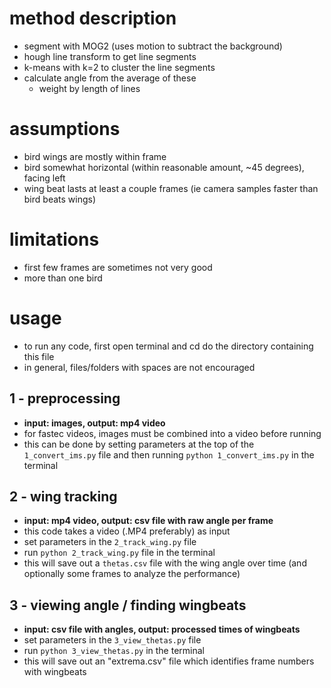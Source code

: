 # method description
- segment with MOG2 (uses motion to subtract the background)
- hough line transform to get line segments
- k-means with k=2 to cluster the line segments
- calculate angle from the average of these
    - weight by length of lines

# assumptions
- bird wings are mostly within frame
- bird somewhat horizontal (within reasonable amount, ~45 degrees), facing left
- wing beat lasts at least a couple frames (ie camera samples faster than bird beats wings)

# limitations
- first few frames are sometimes not very good
- more than one bird

# usage
- to run any code, first open terminal and cd do the directory containing this file
- in general, files/folders with spaces are not encouraged

## 1 - preprocessing
- **input: images, output: mp4 video**
- for fastec videos, images must be combined into a video before running
- this can be done by setting parameters at the top of the `1_convert_ims.py` file and then running `python 1_convert_ims.py` in the terminal 

## 2 - wing tracking
- **input: mp4 video, output: csv file with raw angle per frame**
- this code takes a video (.MP4 preferably) as input
- set parameters in the `2_track_wing.py` file
- run `python 2_track_wing.py` file in the terminal
- this will save out a `thetas.csv` file with the wing angle over time (and optionally some frames to analyze the performance)


## 3 - viewing angle / finding wingbeats
- **input: csv file with angles, output: processed times of wingbeats**
 - set parameters in the `3_view_thetas.py` file
 - run `python 3_view_thetas.py` in the terminal
 - this will save out an "extrema.csv" file which identifies frame numbers with wingbeats

 